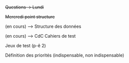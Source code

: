 ~~Questions → Lundi~~

~~Mercredi point structure~~

(en cours) --> Structure des données

(en cours) --> CdC
Cahiers de test

Jeux de test (p-ê 2)

Définition des priorités (indispensable, non indispensable)
